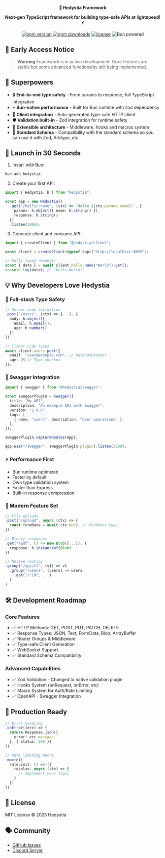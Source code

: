 <div align="center">
  <p>
    <strong>🚀 Hedystia Framework</strong>
  </p>

  <p>
    <strong>Next-gen TypeScript framework for building type-safe APIs at lightspeed! ⚡</strong>
  </p>

  <p>
    <a href="https://www.npmjs.com/package/hedystia"><img src="https://img.shields.io/npm/v/hedystia.svg?style=flat-square" alt="npm version"></a>
    <a href="https://www.npmjs.com/package/hedystia"><img src="https://img.shields.io/npm/dm/hedystia.svg?style=flat-square" alt="npm downloads"></a>
    <a href="LICENSE"><img src="https://img.shields.io/github/license/Hedystia/Framework.svg?style=flat-square" alt="license"></a>
    <img src="https://img.shields.io/badge/Bun-powered-FFD43B?style=flat-square&logo=bun" alt="Bun powered">
  </p>
</div>

## 🚨 Early Access Notice
> **Warning**
> Framework is in active development. Core features are stable but some advanced functionality still being implemented.

## 🌟 Superpowers

- 🔒 **End-to-end type safety** - From params to response, full TypeScript integration
- ⚡ **Bun-native performance** - Built for Bun runtime with zod dependency
- 🧩 **Client integration** - Auto-generated type-safe HTTP client
- 🛡️ **Validation built-in** - Zod integration for runtime safety
- 🔌 **Extensible architecture** - Middleware, hooks and macros system
- 📝 **Standard Schema** - Compatibility with the standard schema so you can use it with Zod, Arktype, etc.

## 🚀 Launch in 30 Seconds

1. Install with Bun:
```bash
bun add hedystia
```

2. Create your first API:
```typescript
import { Hedystia, h } from "hedystia";

const app = new Hedystia()
  .get("/hello/:name", (ctx) => `Hello ${ctx.params.name}!`, {
    params: h.object({ name: h.string() }),
    response: h.string()
  })
  .listen(3000);
```

3. Generate client and consume API:
```typescript
import { createClient } from "@hedystia/client";

const client = createClient<typeof app>("http://localhost:3000");

// Fully typed request!
const { data } = await client.hello.name("World").get();
console.log(data); // "Hello World!"
```

## 💡 Why Developers Love Hedystia

### 🔄 Full-stack Type Safety
```typescript
// Server-side validation
.post("/users", (ctx) => {...}, {
  body: h.object({
    email: h.email(),
    age: h.number()
  })
})

// Client-side types
await client.users.post({
  email: "user@example.com", // Autocompletes!
  age: 25 // Type-checked
});
```

### 📖 Swagger Integration

```typescript
import { swagger } from "@hedystia/swagger";

const swaggerPlugin = swagger({
  title: "My API",
  description: "An example API with Swagger",
  version: "1.0.0",
  tags: [
    { name: "users", description: "User operations" },
  ],
});

swaggerPlugin.captureRoutes(app);

app.use("/swagger", swaggerPlugin.plugin).listen(3000);
```

### ⚡ Performance First
- Bun runtime optimized
- Faster by default
- Own type validation system
- Faster than Express
- Built-in response compression

### 🧩 Modern Feature Set
```typescript
// File uploads
.post("/upload", async (ctx) => {
  const formData = await ctx.body; // FormData type
})

// Binary responses
.get("/pdf", () => new Blob([...]), {
  response: h.instanceof(Blob)
})

// Nested routing
.group("/api/v1", (v1) => v1
  .group("/users", (users) => users
    .get("/:id", ...)
  )
)
```

## 🛠️ Development Roadmap

### Core Features
- ✅ HTTP Methods: GET, POST, PUT, PATCH, DELETE
- ✅ Response Types: JSON, Text, FormData, Blob, ArrayBuffer
- ✅ Router Groups & Middleware
- ✅ Type-safe Client Generation
- ✅ WebSocket Support
- ✅ Standard Schema Compatibility

### Advanced Capabilities
- ✅ Zod Validation - Changed to native validation plugin
- ✅ Hooks System (onRequest, onError, etc)
- ✅ Macro System for Auth/Rate Limiting
- ✅ OpenAPI - Swagger Integration

## 💼 Production Ready
```typescript
// Error handling
.onError((err) => {
  return Response.json({ 
    error: err.message 
  }, { status: 500 })
})

// Rate limiting macro
.macro({
  rateLimit: () => ({
    resolve: async (ctx) => {
      // Implement your logic
    }
  })
})
```

## 📜 License
MIT License © 2025 Hedystia

## 🗣️ Community
- [GitHub Issues](https://github.com/Hedystia/Framework/issues)
- [Discord Server](https://hedystia.com/support)
